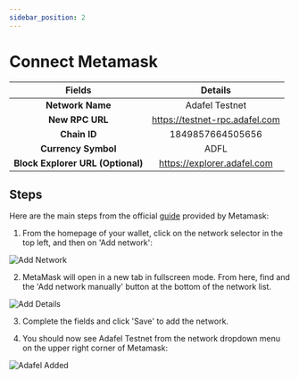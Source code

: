 ```yaml
---
sidebar_position: 2
---
```


# Connect Metamask

|            **Fields**             |          **Details**           |
| :-------------------------------: | :----------------------------: |
|         **Network Name**          |         Adafel Testnet         |
|          **New RPC URL**          | https://testnet-rpc.adafel.com |
|           **Chain ID**            |        1849857664505656        |
|        **Currency Symbol**        |              ADFL              |
| **Block Explorer URL (Optional)** |  https://explorer.adafel.com   |

## Steps

Here are the main steps from the official [guide](https://support.metamask.io/hc/en-us/articles/360043227612-How-to-add-a-custom-network-RPC) provided by Metamask:

1. From the homepage of your wallet, click on the network selector in the top left, and then on 'Add network':

![Add Network](/img/docs/metamask-add-network.gif)

2. MetaMask will open in a new tab in fullscreen mode. From here, find and the 'Add network manually' button at the bottom of the network list.

![Add Details](/img/docs/metamask-add-details.gif)

3. Complete the fields and click 'Save' to add the network.

4. You should now see Adafel Testnet from the network dropdown menu on the upper right corner of Metamask:

![Adafel Added](/img/docs/metamask-adafel-testnet.png)
